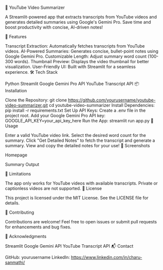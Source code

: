 🎥 YouTube Video Summarizer

A Streamlit-powered app that extracts transcripts from YouTube videos and generates detailed summaries using Google's Gemini Pro. Save time and boost productivity with concise, AI-driven notes!

🚀 Features

Transcript Extraction: Automatically fetches transcripts from YouTube videos.
AI-Powered Summaries: Generates concise, bullet-point notes using Google Gemini Pro.
Customizable Length: Adjust summary word count (100-300 words).
Thumbnail Preview: Displays the video thumbnail for better visualization.
User-Friendly UI: Built with Streamlit for a seamless experience.
🛠️ Tech Stack

Python
Streamlit
Google Gemini Pro API
YouTube Transcript API
📦 Installation

Clone the Repository:
git clone https://github.com/yourusername/youtube-video-summarizer.git
cd youtube-video-summarizer
Install Dependencies:
pip install -r requirements.txt
Set Up API Keys:
Create a .env file in the project root.
Add your Google Gemini Pro API key:
GOOGLE_API_KEY=your_api_key_here
Run the App:
streamlit run app.py
🔧 Usage

Enter a valid YouTube video link.
Select the desired word count for the summary.
Click "Get Detailed Notes" to fetch the transcript and generate a summary.
View and copy the detailed notes for your use!
📸 Screenshots

Homepage

Summary Output

🚨 Limitations

The app only works for YouTube videos with available transcripts.
Private or captionless videos are not supported.
📄 License

This project is licensed under the MIT License. See the LICENSE file for details.

🤝 Contributing

Contributions are welcome! Feel free to open issues or submit pull requests for enhancements and bug fixes.

🌟 Acknowledgments

Streamlit
Google Gemini API
YouTube Transcript API
📬 Contact

GitHub: yourusername
LinkedIn: https://www.linkedin.com/in/charu-sanmathi/
